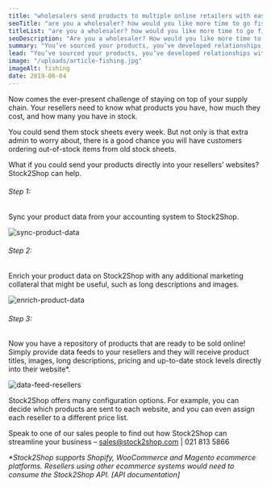 ```yaml
---
title: "wholesalers send products to multiple online retailers with ease"
seoTitle: "are you a wholesaler? how would you like more time to go fishing?"
titleList: "are you a wholesaler? how would you like more time to go fishing?"
seoDescription: "Are you a wholesaler? How would you like more time to go fishing?"
summary: "You’ve sourced your products, you’ve developed relationships with online resellers and you’re ready to do business. Now what?"
lead: "You’ve sourced your products, you’ve developed relationships with online resellers and you’re ready to do business. Now what?"
image: "/uploads/article-fishing.jpg"
imageAlt: fishing
date: 2019-06-04
---
```


Now comes the ever-present challenge of staying on top of your supply chain. Your resellers need to know what products you have, how much they cost, and how many you have in stock.

You could send them stock sheets every week. But not only is that extra admin to worry about, there is a good chance you will have customers ordering out-of-stock items from old stock sheets.

What if you could send your products directly into your resellers’ websites? Stock2Shop can help.

###### Step 1:
Sync your product data from your accounting system to Stock2Shop.

![sync-product-data](/uploads/article-sync-product-data.jpg)

###### Step 2:
Enrich your product data on Stock2Shop with any additional marketing collateral that might be useful, such as long descriptions and images.

![enrich-product-data](/uploads/article-enrich-product-data.jpg)

###### Step 3:
Now you have a repository of products that are ready to be sold online! Simply provide data feeds to your resellers and they will receive product titles, images, long descriptions, pricing and up-to-date stock levels directly into their website*.

![data-feed-resellers](/uploads/article-data-feed-resellers.jpg)

Stock2Shop offers many configuration options. For example, you can decide which products are sent to each website, and you can even assign each reseller to a different price list.

Speak to one of our sales people to find out how Stock2Shop can streamline your business – sales@stock2shop.com | 021 813 5866

*\*Stock2Shop supports Shopify, WooCommerce and Magento ecommerce platforms. Resellers using other ecommerce systems would need to consume the Stock2Shop API. [API documentation]*